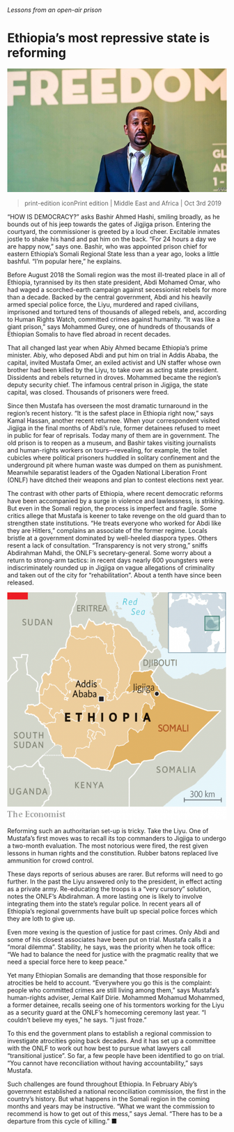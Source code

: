 ###### Lessons from an open-air prison

# Ethiopia’s most repressive state is reforming 

![image](images/20191005_MAP002_0.jpg) 

> print-edition iconPrint edition | Middle East and Africa | Oct 3rd 2019 

“HOW IS DEMOCRACY?” asks Bashir Ahmed Hashi, smiling broadly, as he bounds out of his jeep towards the gates of Jigjiga prison. Entering the courtyard, the commissioner is greeted by a loud cheer. Excitable inmates jostle to shake his hand and pat him on the back. “For 24 hours a day we are happy now,” says one. Bashir, who was appointed prison chief for eastern Ethiopia’s Somali Regional State less than a year ago, looks a little bashful. “I’m popular here,” he explains. 

Before August 2018 the Somali region was the most ill-treated place in all of Ethiopia, tyrannised by its then state president, Abdi Mohamed Omar, who had waged a scorched-earth campaign against secessionist rebels for more than a decade. Backed by the central government, Abdi and his heavily armed special police force, the Liyu, murdered and raped civilians, imprisoned and tortured tens of thousands of alleged rebels, and, according to Human Rights Watch, committed crimes against humanity. “It was like a giant prison,” says Mohammed Gurey, one of hundreds of thousands of Ethiopian Somalis to have fled abroad in recent decades. 

That all changed last year when Abiy Ahmed became Ethiopia’s prime minister. Abiy, who deposed Abdi and put him on trial in Addis Ababa, the capital, invited Mustafa Omer, an exiled activist and UN staffer whose own brother had been killed by the Liyu, to take over as acting state president. Dissidents and rebels returned in droves. Mohammed became the region’s deputy security chief. The infamous central prison in Jigjiga, the state capital, was closed. Thousands of prisoners were freed. 

Since then Mustafa has overseen the most dramatic turnaround in the region’s recent history. “It is the safest place in Ethiopia right now,” says Kamal Hassan, another recent returnee. When your correspondent visited Jigjiga in the final months of Abdi’s rule, former detainees refused to meet in public for fear of reprisals. Today many of them are in government. The old prison is to reopen as a museum, and Bashir takes visiting journalists and human-rights workers on tours—revealing, for example, the toilet cubicles where political prisoners huddled in solitary confinement and the underground pit where human waste was dumped on them as punishment. Meanwhile separatist leaders of the Ogaden National Liberation Front (ONLF) have ditched their weapons and plan to contest elections next year. 

The contrast with other parts of Ethiopia, where recent democratic reforms have been accompanied by a surge in violence and lawlessness, is striking. But even in the Somali region, the process is imperfect and fragile. Some critics allege that Mustafa is keener to take revenge on the old guard than to strengthen state institutions. “He treats everyone who worked for Abdi like they are Hitlers,” complains an associate of the former regime. Locals bristle at a government dominated by well-heeled diaspora types. Others resent a lack of consultation. “Transparency is not very strong,” sniffs Abdirahman Mahdi, the ONLF’s secretary-general. Some worry about a return to strong-arm tactics: in recent days nearly 600 youngsters were indiscriminately rounded up in Jigjiga on vague allegations of criminality and taken out of the city for “rehabilitation”. About a tenth have since been released. 

![image](images/20191005_MAM996.png) 

Reforming such an authoritarian set-up is tricky. Take the Liyu. One of Mustafa’s first moves was to recall its top commanders to Jigjiga to undergo a two-month evaluation. The most notorious were fired, the rest given lessons in human rights and the constitution. Rubber batons replaced live ammunition for crowd control. 

These days reports of serious abuses are rarer. But reforms will need to go further. In the past the Liyu answered only to the president, in effect acting as a private army. Re-educating the troops is a “very cursory” solution, notes the ONLF’s Abdirahman. A more lasting one is likely to involve integrating them into the state’s regular police. In recent years all of Ethiopia’s regional governments have built up special police forces which they are loth to give up. 

Even more vexing is the question of justice for past crimes. Only Abdi and some of his closest associates have been put on trial. Mustafa calls it a “moral dilemma”. Stability, he says, was the priority when he took office: “We had to balance the need for justice with the pragmatic reality that we need a special force here to keep peace.” 

Yet many Ethiopian Somalis are demanding that those responsible for atrocities be held to account. “Everywhere you go this is the complaint: people who committed crimes are still living among them,” says Mustafa’s human-rights adviser, Jemal Kalif Dirie. Mohammed Mohamud Mohammed, a former detainee, recalls seeing one of his tormentors working for the Liyu as a security guard at the ONLF’s homecoming ceremony last year. “I couldn’t believe my eyes,” he says. “I just froze.” 

To this end the government plans to establish a regional commission to investigate atrocities going back decades. And it has set up a committee with the ONLF to work out how best to pursue what lawyers call “transitional justice”. So far, a few people have been identified to go on trial. “You cannot have reconciliation without having accountability,” says Mustafa. 

Such challenges are found throughout Ethiopia. In February Abiy’s government established a national reconciliation commission, the first in the country’s history. But what happens in the Somali region in the coming months and years may be instructive. “What we want the commission to recommend is how to get out of this mess,” says Jemal. “There has to be a departure from this cycle of killing.” ■ 

